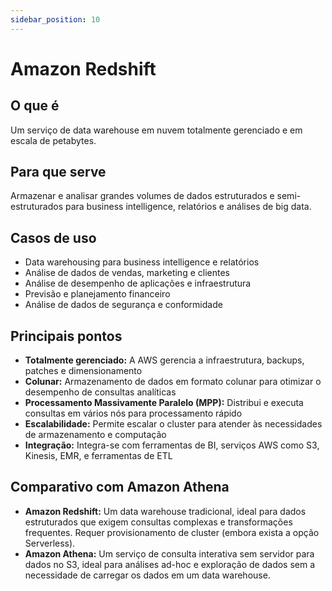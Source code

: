 ```yaml
---
sidebar_position: 10
---
```


# Amazon Redshift

## O que é
Um serviço de data warehouse em nuvem totalmente gerenciado e em escala de petabytes.

## Para que serve
Armazenar e analisar grandes volumes de dados estruturados e semi-estruturados para business intelligence, relatórios e análises de big data.

## Casos de uso
- Data warehousing para business intelligence e relatórios
- Análise de dados de vendas, marketing e clientes
- Análise de desempenho de aplicações e infraestrutura
- Previsão e planejamento financeiro
- Análise de dados de segurança e conformidade

## Principais pontos
- **Totalmente gerenciado:** A AWS gerencia a infraestrutura, backups, patches e dimensionamento
- **Colunar:** Armazenamento de dados em formato colunar para otimizar o desempenho de consultas analíticas
- **Processamento Massivamente Paralelo (MPP):** Distribui e executa consultas em vários nós para processamento rápido
- **Escalabilidade:** Permite escalar o cluster para atender às necessidades de armazenamento e computação
- **Integração:** Integra-se com ferramentas de BI, serviços AWS como S3, Kinesis, EMR, e ferramentas de ETL

## Comparativo com Amazon Athena
- **Amazon Redshift:** Um data warehouse tradicional, ideal para dados estruturados que exigem consultas complexas e transformações frequentes. Requer provisionamento de cluster (embora exista a opção Serverless).
- **Amazon Athena:** Um serviço de consulta interativa sem servidor para dados no S3, ideal para análises ad-hoc e exploração de dados sem a necessidade de carregar os dados em um data warehouse. 